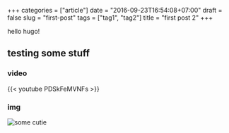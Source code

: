 +++
categories = ["article"]
date = "2016-09-23T16:54:08+07:00"
draft = false
slug = "first-post"
tags = ["tag1", "tag2"]
title = "first post 2"
+++

hello hugo!

## testing some stuff

### video

{{< youtube PDSkFeMVNFs >}}

### img

![some cutie](http://image.prntscr.com/image/be92cec4514f4f5ea14e68c2a9000ed1.png "cutie 1")
